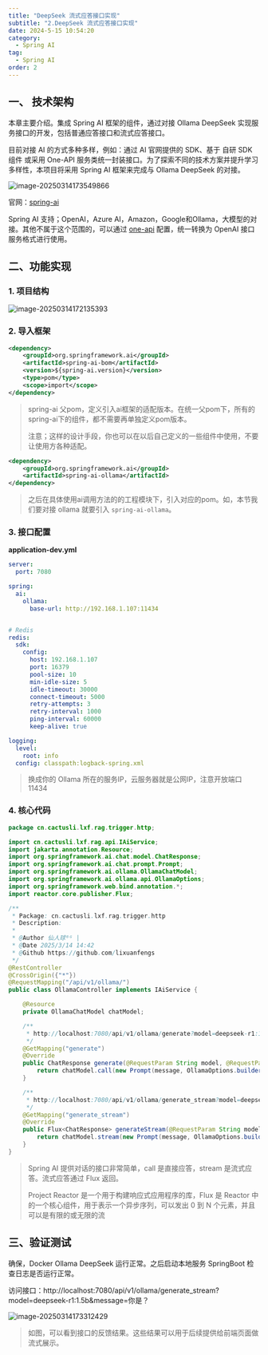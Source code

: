 ```yaml
---
title: "DeepSeek 流式应答接口实现"
subtitle: "2.DeepSeek 流式应答接口实现"
date: 2024-5-15 10:54:20
category:
  - Spring AI
tag:
  - Spring AI
order: 2
---
```


## 一、 技术架构

本章主要介绍。集成 Spring AI 框架的组件，通过对接 Ollama DeepSeek 实现服务接口的开发，包括普通应答接口和流式应答接口。

目前对接 AI 的方式多种多样，例如：通过 AI 官网提供的 SDK、基于 自研 SDK 组件 或采用 One-API 服务类统一封装接口。为了探索不同的技术方案并提升学习多样性，本项目将采用 Spring AI 框架来完成与 Ollama DeepSeek 的对接。

![image-20250314173549866](https://beauties.eu.org/blogimg/main/img1/image-20250314173549866.png)

官网：[spring-ai](https://spring.io/projects/spring-ai)

Spring AI 支持；OpenAI，Azure AI，Amazon，Google和Ollama，大模型的对接。其他不属于这个范围的，可以通过 [one-api](https://github.com/songquanpeng/one-api) 配置，统一转换为 OpenAI 接口服务格式进行使用。

## 二、功能实现

### 1. 项目结构

![image-20250314172135393](https://beauties.eu.org/blogimg/main/img1/image-20250314172135393.png)

### 2. 导入框架

```xml
<dependency>
    <groupId>org.springframework.ai</groupId>
    <artifactId>spring-ai-bom</artifactId>
    <version>${spring-ai.version}</version>
    <type>pom</type>
    <scope>import</scope>
</dependency>
```

>  spring-ai 父pom，定义引入ai框架的适配版本。在统一父pom下，所有的spring-ai下的组件，都不需要再单独定义pom版本。
>
> 注意；这样的设计手段，你也可以在以后自己定义的一些组件中使用，不要让使用方各种适配。



```xml
<dependency>
    <groupId>org.springframework.ai</groupId>
    <artifactId>spring-ai-ollama</artifactId>
</dependency>
```

> 之后在具体使用ai调用方法的的工程模块下，引入对应的pom。如，本节我们要对接 ollama 就要引入 `spring-ai-ollama`。

### 3. 接口配置

**application-dev.yml**

```yml
server:
  port: 7080

spring:
  ai:
    ollama:
      base-url: http://192.168.1.107:11434


# Redis
redis:
  sdk:
    config:
      host: 192.168.1.107
      port: 16379
      pool-size: 10
      min-idle-size: 5
      idle-timeout: 30000
      connect-timeout: 5000
      retry-attempts: 3
      retry-interval: 1000
      ping-interval: 60000
      keep-alive: true

logging:
  level:
    root: info
  config: classpath:logback-spring.xml

```

>  换成你的 Ollama 所在的服务IP，云服务器就是公网IP，注意开放端口 11434

### 4. 核心代码

```java
package cn.cactusli.lxf.rag.trigger.http;

import cn.cactusli.lxf.rag.api.IAiService;
import jakarta.annotation.Resource;
import org.springframework.ai.chat.model.ChatResponse;
import org.springframework.ai.chat.prompt.Prompt;
import org.springframework.ai.ollama.OllamaChatModel;
import org.springframework.ai.ollama.api.OllamaOptions;
import org.springframework.web.bind.annotation.*;
import reactor.core.publisher.Flux;

/**
 * Package: cn.cactusli.lxf.rag.trigger.http
 * Description:
 *
 * @Author 仙人球⁶ᴳ |
 * @Date 2025/3/14 14:42
 * @Github https://github.com/lixuanfengs
 */
@RestController
@CrossOrigin({"*"})
@RequestMapping("/api/v1/ollama/")
public class OllamaController implements IAiService {

    @Resource
    private OllamaChatModel chatModel;

    /**
     * http://localhost:7080/api/v1/ollama/generate?model=deepseek-r1:1.5b&message=你是？
     */
    @GetMapping("generate")
    @Override
    public ChatResponse generate(@RequestParam String model, @RequestParam String message) {
        return chatModel.call(new Prompt(message, OllamaOptions.builder().model(model).build()));
    }

    /**
     * http://localhost:7080/api/v1/ollama/generate_stream?model=deepseek-r1:1.5b&message=你是？
     */
    @GetMapping("generate_stream")
    @Override
    public Flux<ChatResponse> generateStream(@RequestParam String model, @RequestParam String message) {
        return chatModel.stream(new Prompt(message, OllamaOptions.builder().model(model).build()));
    }
}

```

> Spring AI 提供对话的接口非常简单，call 是直接应答，stream 是流式应答。流式应答通过 Flux 返回。
>
> Project Reactor 是一个用于构建响应式应用程序的库，Flux 是 Reactor 中的一个核心组件，用于表示一个异步序列，可以发出 0 到 N 个元素，并且可以是有限的或无限的流

## 三、验证测试

确保，Docker Ollama DeepSeek 运行正常。之后启动本地服务 SpringBoot 检查日志是否运行正常。

访问接口：http://localhost:7080/api/v1/ollama/generate_stream?model=deepseek-r1:1.5b&message=你是？

![image-20250314173312429](https://beauties.eu.org/blogimg/main/img1/image-20250314173312429.png)

> 如图，可以看到接口的反馈结果。这些结果可以用于后续提供给前端页面做流式展示。
